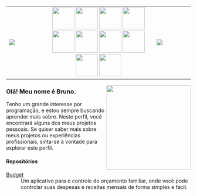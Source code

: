<table>
    <tr>
        <td width="20%">
            <img src="https://media.tenor.com/5ry-200hErMAAAAd/hacker-hacker-man.gif">
        </td>
        <td width="60%" align="center">
            <code><img src="https://cdn.jsdelivr.net/gh/devicons/devicon/icons/csharp/csharp-original.svg" width="60" /></code>
            <code><img src="https://cdn.jsdelivr.net/gh/devicons/devicon/icons/dot-net/dot-net-plain.svg" width="60" /></code>
            <code><img src="https://cdn.jsdelivr.net/gh/devicons/devicon/icons/html5/html5-original.svg" width="60" /></code>
            <code><img src="https://cdn.jsdelivr.net/gh/devicons/devicon/icons/css3/css3-original.svg" width="60" /></code>
            <code><img src="https://cdn.jsdelivr.net/gh/devicons/devicon/icons/javascript/javascript-original.svg" width="60" /></code>
            <code><img src="https://cdn.jsdelivr.net/gh/devicons/devicon/icons/git/git-original.svg" width="60" /></code>
            <code><img src="https://cdn.jsdelivr.net/gh/devicons/devicon/icons/docker/docker-original.svg" width="60" /></code>
            <code><img src="https://cdn.jsdelivr.net/gh/devicons/devicon/icons/mysql/mysql-original.svg" width="60" /></code>
            <code><img src="https://cdn.jsdelivr.net/gh/devicons/devicon/icons/postgresql/postgresql-original.svg" width="60" /></code>
            <code><img src="https://cdn.jsdelivr.net/gh/devicons/devicon/icons/linux/linux-original.svg" width="60" /></code>
        </td>
        <td width="20%">
            <img src="https://media.tenor.com/5ry-200hErMAAAAd/hacker-hacker-man.gif">
        </td>
    </tr>
</table>

<img align="right" src="https://media.giphy.com/media/M9gbBd9nbDrOTu1Mqx/giphy.gif" width="230">

### Olá! Meu nome é Bruno.

Tenho um grande interesse por programação, e estou sempre buscando aprender mais sobre. Neste perfil, você encontrará alguns dos meus projetos pessoais. Se quiser saber mais sobre meus projetos ou experiências profissionais, sinta-se à vontade para explorar este perfil.

#### Repositórios

<dl>
    <dt><a href="https://github.com/brunoaragao/Budget">Budget</a></dt>
    <dd>Um aplicativo para o controle de orçamento familiar, onde você pode controlar suas despesas e receitas mensais de forma simples e fácil.</dd>
</dl>
